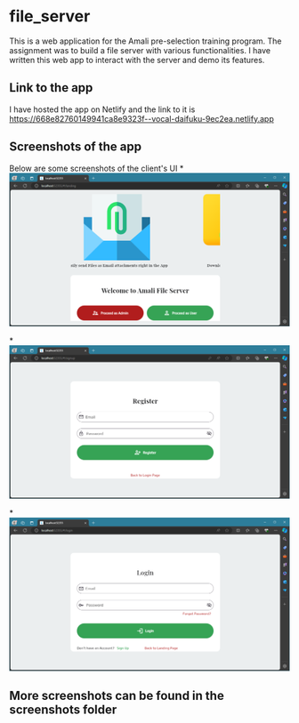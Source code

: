 # file_server

This is a web application for the Amali pre-selection training program. The assignment was to build a file server with various functionalities.
I have written this web app to interact with the server and demo its features.

## Link to the app
I have hosted the app on Netlify and the link to it is https://668e82760149941ca8e9323f--vocal-daifuku-9ec2ea.netlify.app

## Screenshots of the app
Below are some screenshots of the client's UI
*![landing](/screenshots/landing.png)

*![signup](/screenshots/signup.png)

*![login](/screenshots/user_login.png)

## More screenshots can be found in the screenshots folder
